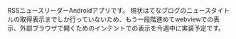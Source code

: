 RSSニュースリーダーAndroidアプリです。
現状はてなブログのニュースタイトルの取得表示までしか行っていないため、もう一段階進めてwebviewでの表示、外部ブラウザで開くためのインテントでの表示を今週中に実装予定です。

